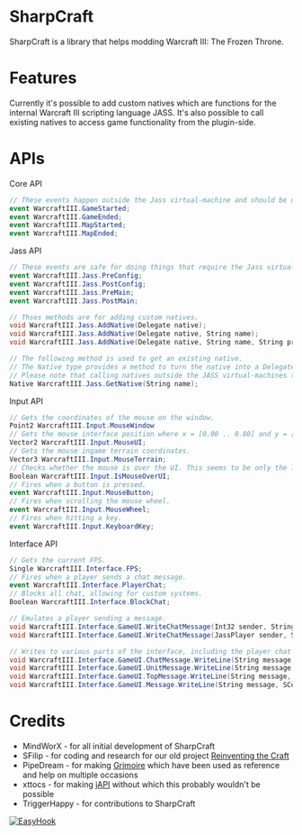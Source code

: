 SharpCraft
==========

SharpCraft is a library that helps modding Warcraft III: The Frozen Throne.


Features
========

Currently it's possible to add custom natives which are functions for the internal Warcraft III scripting language JASS. It's also possible to call existing natives to access game functionality from the plugin-side.

APIs
=======

Core API

```csharp
// These events happen outside the Jass virtual-machine and should be used as such. GameStarted isn't when the actual game starts, but when the game engine starts the first time a map is started.
event WarcraftIII.GameStarted;
event WarcraftIII.GameEnded;
event WarcraftIII.MapStarted;
event WarcraftIII.MapEnded;
```

Jass API

```csharp
// These events are safe for doing things that require the Jass virtual-machine, like calling natives, creating units, etc.
event WarcraftIII.Jass.PreConfig;
event WarcraftIII.Jass.PostConfig;
event WarcraftIII.Jass.PreMain;
event WarcraftIII.Jass.PostMain;

// Thses methods are for adding custom natives.
void WarcraftIII.Jass.AddNative(Delegate native);
void WarcraftIII.Jass.AddNative(Delegate native, String name);
void WarcraftIII.Jass.AddNative(Delegate native, String name, String prototype);

// The following method is used to get an existing native.
// The Native type provides a method to turn the native into a Delegate.
// Please note that calling natives outside the JASS virtual-machines thread is unsafe.
Native WarcraftIII.Jass.GetNative(String name);
```

Input API

```csharp
// Gets the coordinates of the mouse on the window.
Point2 WarcraftIII.Input.MouseWindow
// Gets the mouse interface position where x = [0.00 .. 0.80] and y = [0.00 .. 0.60]
Vector2 WarcraftIII.Input.MouseUI;
// Gets the mouse ingame terrain coordinates.
Vector3 WarcraftIII.Input.MouseTerrain;
// Checks whether the mouse is over the UI. This seems to be only the letterbox area from cinematic mode.
Boolean WarcraftIII.Input.IsMouseOverUI;
// Fires when a button is pressed.
event WarcraftIII.Input.MouseButton;
// Fires when scrolling the mouse wheel. 
event WarcraftIII.Input.MouseWheel;
// Fires when hitting a key.
event WarcraftIII.Input.KeyboardKey;
```

Interface API
```csharp
// Gets the current FPS.
Single WarcraftIII.Interface.FPS;
// Fires when a player sends a chat message.
event WarcraftIII.Interface.PlayerChat;
// Blocks all chat, allowing for custom systems.
Boolean WarcraftIII.Interface.BlockChat;

// Emulates a player sending a message.
void WarcraftIII.Interface.GameUI.WriteChatMessage(Int32 sender, String message, ChatRecipients recipients, Single duration);
void WarcraftIII.Interface.GameUI.WriteChatMessage(JassPlayer sender, String message, ChatRecipients recipients, Single duration);

// Writes to various parts of the interface, including the player chat area(ChatMessage), the regular message area(UnitMessage), top center(TopMessage) and the bottom information area(Message).
void WarcraftIII.Interface.GameUI.ChatMessage.WriteLine(String message, SColor color, Single duration);
void WarcraftIII.Interface.GameUI.UnitMessage.WriteLine(String message, SColor color, Single duration);
void WarcraftIII.Interface.GameUI.TopMessage.WriteLine(String message, SColor color, Single duration);
void WarcraftIII.Interface.GameUI.Message.WriteLine(String message, SColor color, Single duration);
```

Credits
=======
 * MindWorX - for all initial development of SharpCraft
 * SFilip - for coding and research for our old project [Reinventing the Craft](http://www.wc3c.net/showthread.php?t=109255)
 * PipeDream - for making [Grimoire](http://www.wc3c.net/showthread.php?t=86652) which have been used as reference and help on multiple occasions
 * xttocs - for making [jAPI](http://www.wc3c.net/showthread.php?t=79652) without which this probably wouldn't be possible
 * TriggerHappy - for contributions to SharpCraft

[![EasyHook][EasyHook]](http://easyhook.codeplex.com/)

[EasyHook]: http://i3.codeplex.com/Download?ProjectName=easyhook&DownloadId=186759 "Powered by EasyHook!"
